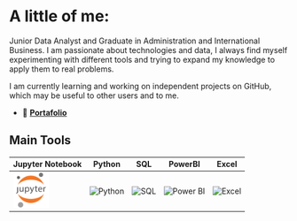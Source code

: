 # A little of me:
Junior Data Analyst and Graduate in Administration and International Business. I am passionate about technologies and data, I always find myself experimenting with different tools and trying to expand my knowledge to apply them to real problems.

I am currently learning and working on independent projects on GitHub, which may be useful to other users and to me.

- 📂 **[Portafolio](https://github.com/DanielCortez94?tab=repositories)**

## Main Tools

| Jupyter Notebook | Python | SQL | PowerBI | Excel |
|-------------------|--------|-----|---------|-------|
| <img src="https://raw.githubusercontent.com/github/explore/main/topics/jupyter-notebook/jupyter-notebook.png" alt="Jupyter" width="64"> | <img src="https://img.icons8.com/color/48/000000/python.png" alt="Python" width="64"> |  <img src="https://img.icons8.com/ios-filled/50/000000/database.png" alt="SQL" width="64">     | <img src="https://img.icons8.com/color/48/000000/power-bi.png" alt="Power BI" width="64"> |  <img src="https://img.icons8.com/color/48/000000/microsoft-excel-2019.png" alt="Excel" width="64"> |



